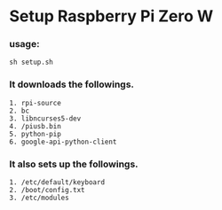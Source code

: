 # Setup Raspberry Pi Zero W

### usage:
	sh setup.sh

### It downloads the followings.
	1. rpi-source
	2. bc
	3. libncurses5-dev
	4. /piusb.bin
	5. python-pip
	6. google-api-python-client

### It also sets up the followings.
	1. /etc/default/keyboard
	2. /boot/config.txt
	3. /etc/modules
	
